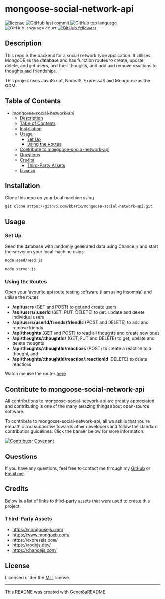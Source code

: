# mongoose-social-network-api
[![license](https://img.shields.io/badge/license-MIT-green.svg)](./LICENSE.md) ![GitHub last commit](https://img.shields.io/github/last-commit/kbario/mongoose-social-network-api) ![GitHub top language](https://img.shields.io/github/languages/top/kbario/mongoose-social-network-api) ![GitHub language count](https://img.shields.io/github/languages/count/kbario/mongoose-social-network-api) [![GitHub followers](https://img.shields.io/github/followers/kbario?style=social)](https://github.com/kbario)

## Description
This repo is the backend for a social network type application. It utilises MongoDB as the database and has function routes to create, update, delete, and get users, and their thoughts, and add and remove reactions to thoughts and friendships.

This project uses JavaScript, NodeJS, ExpressJS and Mongoose as the ODM.

## Table of Contents
- [mongoose-social-network-api](#mongoose-social-network-api)
  - [Description](#description)
  - [Table of Contents](#table-of-contents)
  - [Installation](#installation)
  - [Usage](#usage)
    - [Set Up](#set-up)
    - [Using the Routes](#using-the-routes)
  - [Contribute to mongoose-social-network-api](#contribute-to-mongoose-social-network-api)
  - [Questions](#questions)
  - [Credits](#credits)
    - [Third-Party Assets](#third-party-assets)
  - [License](#license)



## Installation
Clone this repo on your local machine using

    git clone https://github.com/kbario/mongoose-social-network-api.git

## Usage

### Set Up

Seed the database with randomly generated data using Chance.js and start the server on your local machine using:

    node seed/seed.js

    node server.js


### Using the Routes

Open your favourite api route testing software (i am using Insomnia) and utilise the routes
- **/api/users** (GET and POST) to get and create users
- **/api/users/:userId** (GET, PUT, DELETE) to get, update and delete individual users
- **/api/users/userId/friends/friendId** (POST and DELETE) to add and remove friends
- **/api/thoughts** (GET and POST) to read all thoughts and create new ones
- **/api/thoughts/:thoughtId/** (GET, PUT and DELETE) to get, update and delete thoughts
- **/api/thoughts/:thoughtId/reactions** (POST) to create a reaction to a thought, and 
- **/api/thoughts/:thoughtId/reaction/:reactionId** (DELETE) to delete reactions

Watch me use the routes [here](https://drive.google.com/file/d/1F3z0Mx1U32WW9L3omh3zUOnf26qN5MXV/view)

## Contribute to mongoose-social-network-api

All contributions to mongoose-social-network-api are greatly appreciated and contributing is one of the many amazing things about open-source software.

To contribute to mongoose-social-network-api, all we ask is that you're empathic and supportive towards other developers and follow the standard contribution guidelines. Click the banner below for more information.
        
[![Contributor Covenant](https://img.shields.io/badge/Contributor%20Covenant-2.1-4baaaa.svg)](./CODE_OF_CONDUCT.md)

## Questions
If you have any questions, feel free to contact me through my [GitHub](https://github.com/kbario/) or [Email me](mailto:kylebario1@gmail.com).

## Credits
Below is a list of links to third-party assets that were used to create this project.

### Third-Party Assets
- https://mongoosejs.com/
- https://www.mongodb.com/
- https://expressjs.com/
- https://nodejs.dev/
- https://chancejs.com/

## License
Licensed under the [MIT](./LICENSE.txt) license.

---
This README was created with [Gener8aREADME](https://github.com/kbario/Gener8aREADME).
